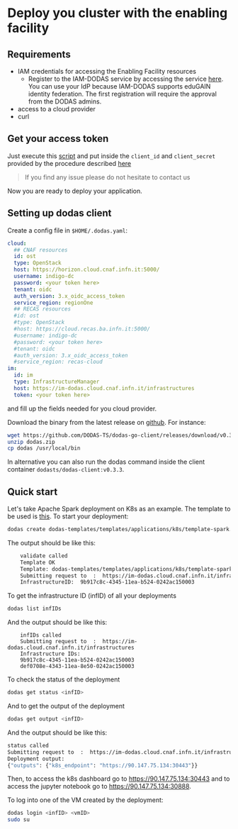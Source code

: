 # Deploy you cluster with the enabling facility

## Requirements

- IAM credentials for accessing the Enabling Facility resources
  - Register to the IAM-DODAS service by accessing the service [here](https://dodas-iam.cloud.cnaf.infn.it). You can use your IdP because IAM-DODAS supports eduGAIN identity federation. The first registration will require the approval from the DODAS admins.
- access to a cloud provider
- curl

## Get your access token

Just execute this [script](https://github.com/DODAS-TS/dodas-templates/tree/master/utils/get_token.sh) and put inside the `client_id` and `client_secret` provided by the procedure described [here](https://indigo-iam.github.io/docs/v/current/user-guide/client-registration.html)

> If you find any issue please do not hesitate to contact us

Now you are ready to deploy your application.

## Setting up dodas client

Create a config file in `$HOME/.dodas.yaml`:

```yaml
cloud:
  ## CNAF resources
  id: ost
  type: OpenStack
  host: https://horizon.cloud.cnaf.infn.it:5000/
  username: indigo-dc
  password: <your token here>
  tenant: oidc
  auth_version: 3.x_oidc_access_token
  service_region: regionOne
  ## RECAS resources
  #id: ost
  #type: OpenStack
  #host: https://cloud.recas.ba.infn.it:5000/
  #username: indigo-dc
  #password: <your token here>
  #tenant: oidc
  #auth_version: 3.x_oidc_access_token
  #service_region: recas-cloud
im:
  id: im
  type: InfrastructureManager
  host: https://im-dodas.cloud.cnaf.infn.it/infrastructures
  token: <your token here>
```

and fill up the fields needed for you cloud provider.

Download the binary from the latest release on [github](https://github.com/DODAS-TS/dodas-go-client/releases). For instance:

```bash
wget https://github.com/DODAS-TS/dodas-go-client/releases/download/v0.3.3/dodas.zip
unzip dodas.zip
cp dodas /usr/local/bin
```

In alternative you can also run the dodas command inside the client container `dodasts/dodas-client:v0.3.3`.

## Quick start

Let's take Apache Spark deployment on K8s as an example. The template to be used is [this](https://github.com/DODAS-TS/dodas-templates/tree/master//templates/applications/k8s/template-spark.yml).
To start your deployment:

```bash
dodas create dodas-templates/templates/applications/k8s/template-spark.yaml
```

The output should be like this:

```bash
    validate called
    Template OK
    Template: dodas-templates/templates/applications/k8s/template-spark.yml
    Submitting request to  :  https://im-dodas.cloud.cnaf.infn.it/infrastructures
    InfrastructureID:  9b917c8c-4345-11ea-b524-0242ac150003
```

To get the infrastructure ID (infID) of all your deployments

```bash
dodas list infIDs
```

And the output should be like this:

```text
    infIDs called
    Submitting request to  :  https://im-dodas.cloud.cnaf.infn.it/infrastructures
    Infrastructure IDs:
    9b917c8c-4345-11ea-b524-0242ac150003
    def0708e-4343-11ea-8e50-0242ac150003
```

To check the status of the deployment

```bash
dodas get status <infID>
```

And to get the output of the deployment

```bash
dodas get output <infID>
```

And the output should be like this:

```bash
status called
Submitting request to  :  https://im-dodas.cloud.cnaf.infn.it/infrastructures
Deployment output:
{"outputs": {"k8s_endpoint": "https://90.147.75.134:30443"}}
```

Then, to access the k8s dashboard go to https://90.147.75.134:30443 and to access the jupyter notebook go to https://90.147.75.134:30888.

To log into one of the VM created by the deployment:

```bash
dodas login <infID> <vmID>
sudo su
```
